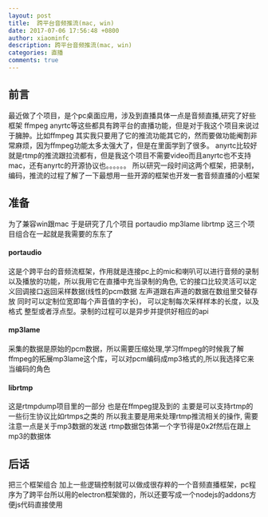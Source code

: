 ```yaml
---
layout: post
title:  跨平台音频推流(mac, win)
date: 2017-07-06 17:56:48 +0800
author: xiaominfc
description: 跨平台音频推流(mac, win)
categories: 直播
comments: true
---
```


## 前言
最近做了个项目，是个pc桌面应用，涉及到直播具体一点是音频直播,研究了好些框架 ffmpeg anyrtc等这些都具有跨平台的直播功能，但是对于我这个项目来说过于臃肿。比如ffmpeg 其实我只要用了它的推流功能其它的，然而要做功能阉割非常麻烦，因为ffmpeg功能太多太强大了，但是在里面学到了很多。
anyrtc比较好就是rtmp的推流跟拉流都有，但是我这个项目不需要video而且anyrtc也不支持mac，还有anyrtc的开源协议也。。。。。。
所以研究一段时间这两个框架，把录制，编码，推流的过程了解了一下最想用一些开源的框架也开发一套音频直播的小框架

## 准备
为了兼容win跟mac 于是研究了几个项目 portaudio mp3lame librtmp 这三个项目组合在一起就是我需要的东东了

#### portaudio
这是个跨平台的音频流框架，作用就是连接pc上的mic和喇叭可以进行音频的录制以及播放的功能，所以我用它在直播中充当录制的角色,
它的接口比较灵活可以定义回调接口返回采样数据(线性的pcm数据 左声道跟右声道的数据在数组里交替存放 同时可以定制位宽即每个声音值的字长)，
可以定制每次采样样本的长度，以及格式 整型或者浮点型。录制的过程可以是异步并提供好相应的api

#### mp3lame
采集的数据是原始的pcm数据，所以需要压缩处理,学习ffmpeg的时候我了解ffmpeg的拓展mp3lame这个库，可以对pcm编码成mp3格式的,所以我选择它来当编码的角色

#### librtmp
这是rtmpdump项目里的一部分 也是在ffmpeg提及到的 主要是可以支持rtmp的一些衍生协议比如rtmps之类的 所以我主要是用来处理rtmp推流相关的操作,
需要注意一点是关于mp3数据的发送 rtmp数据包体第一个字节得是0x2f然后在跟上mp3的数据体

## 后话
把三个框架组合 加上一些逻辑控制就可以做成很存粹的一个音频直播框架，pc程序为了跨平台所以用的electron框架做的，所以还要写成一个nodejs的addons方便js代码直接使用




